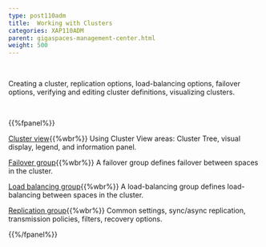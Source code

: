 ```yaml
---
type: post110adm
title:  Working with Clusters
categories: XAP110ADM
parent: gigaspaces-management-center.html
weight: 500
---
```


<br>

Creating a cluster, replication options, load-balancing options, failover options, verifying and editing cluster definitions, visualizing clusters.


<br>

{{%fpanel%}}

[Cluster view](./cluster-view-gigaspaces-browser.html){{%wbr%}}
Using Cluster View areas: Cluster Tree, visual display, legend, and information panel.

[Failover group](./failover-group-gigaspaces-browser.html){{%wbr%}}
A failover group defines failover between spaces in the cluster.

[Load balancing group](./load-balancing-group-gigaspaces-browser.html){{%wbr%}}
A load-balancing group defines load-balancing between spaces in the cluster.

[Replication group](./replication-group-gigaspaces-browser.html){{%wbr%}}
Common settings, sync/async replication, transmission policies, filters, recovery options.


{{%/fpanel%}}



